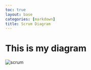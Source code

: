 ```yaml
---
toc: true
layout: base
categories: [markdown]
title: Scrum Diagram
---
```


# This is my diagram
![scrum]({{site.baseurl}}/images/Scrum.png)